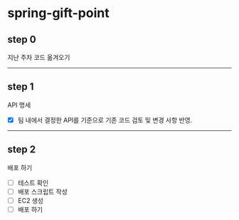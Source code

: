 # spring-gift-point

## step 0

지난 주차 코드 옮겨오기

---

## step 1

API 명세

- [x] 팀 내에서 결정한 API를 기준으로 기존 코드 검토 및 변경 사항 반영.

---

## step 2

배포 하기

- [ ] 테스트 확인
- [ ] 배포 스크립트 작성
- [ ] EC2 생성
- [ ] 배포 하기